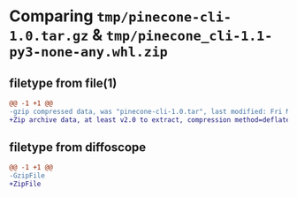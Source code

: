 # Comparing `tmp/pinecone-cli-1.0.tar.gz` & `tmp/pinecone_cli-1.1-py3-none-any.whl.zip`

## filetype from file(1)

```diff
@@ -1 +1 @@
-gzip compressed data, was "pinecone-cli-1.0.tar", last modified: Fri May 12 00:34:13 2023, max compression
+Zip archive data, at least v2.0 to extract, compression method=deflate
```

## filetype from diffoscope

```diff
@@ -1 +1 @@
-GzipFile
+ZipFile
```

